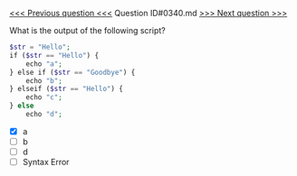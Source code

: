 [<<< Previous question <<<](0339.md)  Question ID#0340.md  [>>> Next question >>>](0341.md) 

What is the output of the following script?

```php
$str = "Hello";
if ($str == "Hello") {
    echo "a";
} else if ($str == "Goodbye") {
    echo "b";
} elseif ($str == "Hello") {
    echo "c";
} else
    echo "d";
```

- [x] a
- [ ] b
- [ ] d
- [ ] Syntax Error
